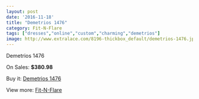 ```yaml
---
layout: post
date: '2016-11-18'
title: "Demetrios 1476"
category: Fit-N-Flare
tags: ["dresses","online","custom","charming","demetrios"]
image: http://www.extralace.com/8196-thickbox_default/demetrios-1476.jpg
---
```

Demetrios 1476

On Sales: **$380.98**
<a href="https://www.extralace.com/fit-n-flare/3888-demetrios-1476.html"><amp-img layout="responsive" width="600" height="600" src="//www.extralace.com/8196-thickbox_default/demetrios-1476.jpg" alt="Demetrios 1476 0" /></a>
<a href="https://www.extralace.com/fit-n-flare/3888-demetrios-1476.html"><amp-img layout="responsive" width="600" height="600" src="//www.extralace.com/8198-thickbox_default/demetrios-1476.jpg" alt="Demetrios 1476 1" /></a>
<a href="https://www.extralace.com/fit-n-flare/3888-demetrios-1476.html"><amp-img layout="responsive" width="600" height="600" src="//www.extralace.com/8197-thickbox_default/demetrios-1476.jpg" alt="Demetrios 1476 2" /></a>

Buy it: [Demetrios 1476](https://www.extralace.com/fit-n-flare/3888-demetrios-1476.html "Demetrios 1476")

View more: [Fit-N-Flare](https://www.extralace.com/4-fit-n-flare "Fit-N-Flare")